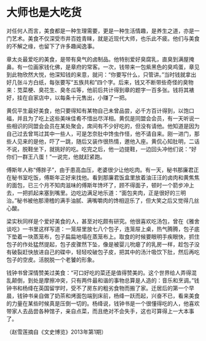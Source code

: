 # 大师也是大吃货

对任何人而言，美食都是一种生理需要，更是一种生活情趣，是养生之道，亦是一门艺术。美食不仅深受市井百姓青睐，就是近现代大师，也乐此不疲。他们与美食的不解之缘，也留下了许多趣闻逸事。 

章太炎最爱吃的美食，是带有臭气的卤制品。他特别爱好臭腐乳，直臭到满屋掩鼻。有一位画家钱化佛，是章府的常客。一次，钱带来一包紫黑色的臭鸡蛋，章见到此物欣然大悦，他深知钱的来意，就问：“你要写什么，只管讲。”当时钱就拿出好几张斗方白纸，每张要写“五族共和”四个字。后来，钱又不断带些奇怪的臭物来：苋菜梗、臭花生、臭冬瓜等，他前后共计得到章的题字一百多张。钱将其裱好，挂在自家店中，以每条十元售出，小赚了一把。 

黄侃平生最好美食，他只要得知有某物自己未曾品尝，必千方百计得到，以饱口福，并且为了吃上这些美味佳肴不惜出尽洋相。黄侃是同盟会会员，有一天听说一些相识的同盟会会员在某处聚会，席间有不少好吃的，但没有请他。他知道是因为自己过去曾骂过其中一些人，可是怎奈肚中馋虫作怪，他不请自来。刚一进门，那些人见来的是他，吓了一跳，随后又装作很热情，邀他入座。黄侃心知肚明，二话不说，脱鞋坐下，就挑好的吃。吃完之后，他一边提鞋，一边回头冲他们说：“好你们一群王八蛋！”一说完，他就赶紧跑。 

傅斯年人称“傅胖子”，由于患高血压，老婆很少让他吃肉。有一天，秘书那廉君正在秘书室吃饭，傅斯年正好来找他。看到那廉君饭盒里放着油汪汪的卤肉和黄焦焦的面包，已三个月不知肉滋味的傅斯年馋坏了，顾不得面子，顿时一个箭步冲上去，一把抓起来塞到嘴里。边吃边满足地乐道：“面包夹肉，正是很好的三明治。”秘书被他那滑稽的满手油腻、满嘴嚼肉的馋相逗乐了，但大笑之后又觉得几丝心酸。 

梁实秋同样是个爱好美食的人，甚至对吃颇有研究。他很喜欢吃汤包，曾在《雅舍谈吃》一书里这样写道：一笼屉里放七八个包子，连笼屉上桌，热气腾腾，包子底下垫着一块蒸笼布，包子扁扁地塌在蒸笼布上。取食的时候要眼明手疾眼快，抓住包子的作处猛然提起，包子皮骤然下坠，像是被婴儿吮瘪了的乳房一样，趁包子没有破裂赶快放进自己的碟中，轻轻咬破包子皮，把其中的汤汁吸饮下肚，然后再吃包子的空皮。活脱脱一个老饕的形象。 

钱钟书曾深情赞美过美食：“可口好吃的菜还是值得赞美的。这个世界给人弄得混乱颠倒，到处是摩擦冲突，只有两件最和谐的事物总算是人造的：音乐和烹调。”钱钟书和杨绛在英国留学时，受不了房东的粗劣食物而搬了家。迁居后的第一个早晨，钱钟书亲自做了奶茶和烤面包端到床前，杨绛一跃而起，兴奋不已，看来美食的力量在某些时候真是压倒一切的。杨绛说，钱钟书是一个很懂得吃的人，他喜欢带家人去品尝各种馆子，亲自点菜，而且绝对不会失手，这也可算得上一大本事了。 

（赵雪莲摘自《文史博览》2013年第1期）
